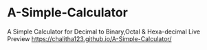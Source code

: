 # A-Simple-Calculator
A Simple Calculator for Decimal to Binary,Octal &amp; Hexa-decimal
Live Preview
https://chalitha123.github.io/A-Simple-Calculator/
